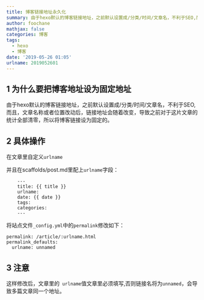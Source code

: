 ```yaml
---
title: 博客链接地址永久化
summary: 由于hexo默认的博客链接地址，之前默认设置成/分类/时间/文章名，不利于SEO,而且，文章名称或者位置改动后，链接地址会随着改变，导致之前对于这片文章的统计全部清零，所以将博客链接设为固定的。
author: foochane
mathjax: false
categories: 博客
tags:
  - hexo
  - 博客
date: '2019-05-26 01:05'
urlname: 2019052601
---
```

## 1 为什么要把博客地址设为固定地址
由于hexo默认的博客链接地址，之前默认设置成/分类/时间/文章名，不利于SEO,而且，文章名称或者位置改动后，链接地址会随着改变，导致之前对于这片文章的统计全部清零，所以将博客链接设为固定的。

## 2 具体操作

在文章里自定义`urlname`

并且在scaffolds/post.md里配上`urlname`字段：
```
    ---
    title: {{ title }}
    urlname: 
    date: {{ date }}
    tags:
    categories:
    ---
```

将站点文件`_config.yml`中的`permalink`修改如下：
```
permalink: /article/:urlname.html 
permalink_defaults: 
  urlname: unnamed
```

## 3 注意
这样修改后，文章里的` urlname`值文章里必须填写,否则链接名将为`unnamed`，会导致多篇文章同一个地址。